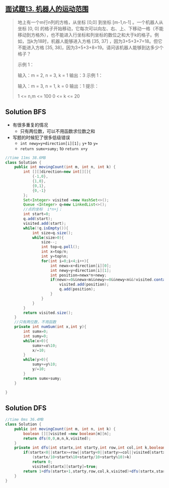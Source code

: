 ## [面试题13. 机器人的运动范围](https://leetcode-cn.com/problems/ji-qi-ren-de-yun-dong-fan-wei-lcof/)

> 地上有一个m行n列的方格，从坐标 [0,0] 到坐标 [m-1,n-1] 。一个机器人从坐标 [0, 0] 的格子开始移动，它每次可以向左、右、上、下移动一格（不能移动到方格外），也不能进入行坐标和列坐标的数位之和大于k的格子。例如，当k为18时，机器人能够进入方格 [35, 37] ，因为3+5+3+7=18。但它不能进入方格 [35, 38]，因为3+5+3+8=19。请问该机器人能够到达多少个格子？
>
> 
>
>示例 1：
>
>输入：m = 2, n = 3, k = 1
>输出：3
>示例 1：
>
>输入：m = 3, n = 1, k = 0
>输出：1
>提示：
>
>1 <= n,m <= 100
>0 <= k <= 20

## Solution BFS

* 有很多重复的情况
  * 只有两位数，可以不用函数求位数之和
* 写题的时候犯了很多低级错误
  * ```int newy=y+direction[i][1];``` ```y+``` to ```y=```
  * ```return sumx+sumy;``` to ```return x+y```

```java
//time 11ms 38.6MB
class Solution {
    public int movingCount(int m, int n, int k) {
        int [][]direction=new int[][]{
            {-1,0},
            {1,0},
            {0,1},
            {0,-1}
        };
        Set<Integer> visited =new HashSet<>();
        Queue <Integer> q=new LinkedList<>();
        //点的坐标  i*n+j；
        int start=0;
        q.add(start);
        visited.add(start);
        while(!q.isEmpty()){
            int size=q.size();
            while(size>0){
                size--;
                int top=q.poll();
                int x=top/n;
                int y=top%n;
                for(int i=0;i<4;i++){
                    int newx=x+direction[i][0];
                    int newy=y+direction[i][1];
                    int position=newx*n+newy;
                    if(newx>=0&&newx<m&&newy>=0&&newy<n&&!visited.contains(position)&&numSum(newx,newy)<=k){
                        visited.add(position);
                        q.add(position);
                    }
                }
            }
        }
        return visited.size();
    }
    //只有两位数，不用函数
    private int numSum(int x,int y){
        int sumx=0;
        int sumy=0;
        while(x>0){
            sumx+=x%10;
            x/=10;
        }
        while(y>0){
            sumy+=y%10;
            y/=10;
        }
        return sumx+sumy;
    }

}
```

  

## Solution DFS

```java
//time 0ms 36.4MB
class Solution {
    public int movingCount(int m, int n, int k) {
        boolean [][]visited =new boolean[m][n];
        return dfs(0,0,m,n,k,visited);
    }
    private int dfs(int startx,int starty,int row,int col,int k,boolean visited[][]){
        if(startx<0||startx>=row||starty<0||starty>=col||visited[startx][starty]==true||
            (startx/10+startx%10+starty/10+starty%10)>k)
            return 0;
            visited[startx][starty]=true;
        return 1+dfs(startx+1,starty,row,col,k,visited)+dfs(startx,starty+1,row,col,k,visited);
    }
}
```

